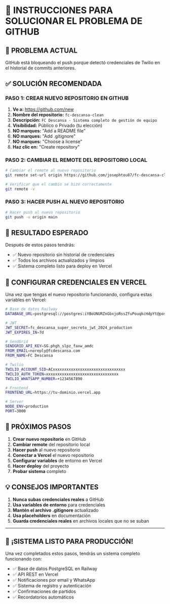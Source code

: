 # 🚀 INSTRUCCIONES PARA SOLUCIONAR EL PROBLEMA DE GITHUB

## 🚨 **PROBLEMA ACTUAL**
GitHub está bloqueando el push porque detectó credenciales de Twilio en el historial de commits anteriores.

## ✅ **SOLUCIÓN RECOMENDADA**

### **PASO 1: CREAR NUEVO REPOSITORIO EN GITHUB**

1. **Ve a:** https://github.com/new
2. **Nombre del repositorio:** `fc-descansa-clean`
3. **Descripción:** `FC Descansa - Sistema completo de gestión de equipo`
4. **Visibilidad:** Público o Privado (tu elección)
5. **NO marques:** "Add a README file"
6. **NO marques:** "Add .gitignore"
7. **NO marques:** "Choose a license"
8. **Haz clic en:** "Create repository"

### **PASO 2: CAMBIAR EL REMOTE DEL REPOSITORIO LOCAL**

```bash
# Cambiar el remote al nuevo repositorio
git remote set-url origin https://github.com/josephtou87/fc-descansa-clean.git

# Verificar que el cambio se hizo correctamente
git remote -v
```

### **PASO 3: HACER PUSH AL NUEVO REPOSITORIO**

```bash
# Hacer push al nuevo repositorio
git push -u origin main
```

## 🎯 **RESULTADO ESPERADO**

Después de estos pasos tendrás:
- ✅ Nuevo repositorio sin historial de credenciales
- ✅ Todos los archivos actualizados y limpios
- ✅ Sistema completo listo para deploy en Vercel

## 🔐 **CONFIGURAR CREDENCIALES EN VERCEL**

Una vez que tengas el nuevo repositorio funcionando, configura estas variables en Vercel:

```bash
# Base de datos Railway
DATABASE_URL=postgresql://postgres:iYBoUNURZnGbxjoRssZfuPouqkcHdpYt@postgres.railway.internal:5432/railway

# JWT
JWT_SECRET=fc_descansa_super_secreto_jwt_2024_production
JWT_EXPIRES_IN=7d

# SendGrid
SENDGRID_API_KEY=SG.phgh_slpz_faxw_amdc
FROM_EMAIL=noreply@fcdescansa.com
FROM_NAME=FC Descansa

# Twilio
TWILIO_ACCOUNT_SID=ACxxxxxxxxxxxxxxxxxxxxxxxxxxxxxxxx
TWILIO_AUTH_TOKEN=xxxxxxxxxxxxxxxxxxxxxxxxxxxxxxxx
TWILIO_WHATSAPP_NUMBER=+1234567890

# Frontend
FRONTEND_URL=https://tu-dominio.vercel.app

# Server
NODE_ENV=production
PORT=3000
```

## 🚀 **PRÓXIMOS PASOS**

1. **Crear nuevo repositorio** en GitHub
2. **Cambiar remote** del repositorio local
3. **Hacer push** al nuevo repositorio
4. **Conectar a Vercel** el nuevo repositorio
5. **Configurar variables** de entorno en Vercel
6. **Hacer deploy** del proyecto
7. **Probar sistema** completo

## 💡 **CONSEJOS IMPORTANTES**

1. **Nunca subas credenciales reales** a GitHub
2. **Usa variables de entorno** para credenciales
3. **Mantén el archivo .gitignore** actualizado
4. **Usa placeholders** en documentación
5. **Guarda credenciales reales** en archivos locales que no se suban

---

## 🎉 **¡SISTEMA LISTO PARA PRODUCCIÓN!**

Una vez completados estos pasos, tendrás un sistema completo funcionando con:
- ✅ Base de datos PostgreSQL en Railway
- ✅ API REST en Vercel
- ✅ Notificaciones por email y WhatsApp
- ✅ Sistema de registro y autenticación
- ✅ Confirmaciones de partidos
- ✅ Recordatorios automáticos
